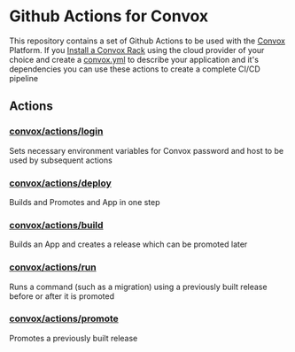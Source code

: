 # Github Actions for Convox

This repository contains a set of Github Actions to be used with the [Convox](https://convox.com) Platform. If you [Install a Convox Rack](https://github.com/convox/installer) using the cloud provider of your choice and create a [convox.yml](https://docs.convox.com/application/convox-yml) to describe your application and it's dependencies you can use these actions to create a complete CI/CD pipeline

## Actions
### [convox/actions/login](./login)
Sets necessary environment variables for Convox password and host to be used by subsequent actions
### [convox/actions/deploy](./deploy)
Builds and Promotes and App in one step
### [convox/actions/build](./build)
Builds an App and creates a release which can be promoted later
### [convox/actions/run](./run) 
Runs a command (such as a migration) using a previously built release before or after it is promoted
### [convox/actions/promote](./promote)
Promotes a previously built release